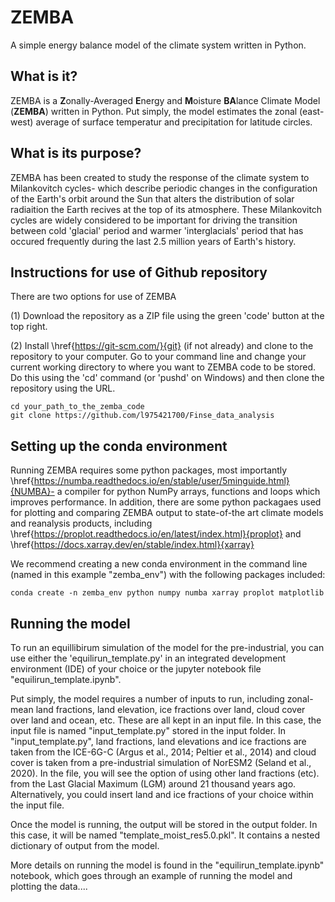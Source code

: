 # ZEMBA
A simple energy balance model of the climate system written in Python.

## What is it?
ZEMBA is a **Z**onally-Averaged **E**nergy and **M**oisture **BA**lance Climate Model (**ZEMBA**) written in Python. Put simply, the model estimates the zonal (east-west) average of surface temperatur and precipitation for latitude circles.

## What is its purpose?
ZEMBA has been created to study the response of the climate system to Milankovitch cycles- which describe periodic changes in the configuration of the Earth's orbit around the Sun that alters the distribution of solar radiaition the Earth recives at the top of its atmosphere. These Milankovitch cycles are widely considered to be important for driving the transition between cold 'glacial' period and warmer 'interglacials' period that has occured frequently during the last 2.5 million years of Earth's history.

## Instructions for use of Github repository

There are two options for use of ZEMBA

(1) Download the repository as a ZIP file using the green 'code' button at the top right. 

(2) Install \href{https://git-scm.com/}{git} (if not already) and clone to the repository to your computer. Go to your command line and change your current working directory to where you want to ZEMBA code to be stored. Do this using the 'cd' command (or 'pushd' on Windows) and then clone the repository using the URL.

```
cd your_path_to_the_zemba_code
git clone https://github.com/l975421700/Finse_data_analysis
```

## Setting up the conda environment

Running ZEMBA requires some python packages, most importantly \href{https://numba.readthedocs.io/en/stable/user/5minguide.html}{NUMBA}- a compiler for python NumPy arrays, functions and loops which improves performance. In addition, there are some python packagaes used for plotting and comparing ZEMBA output to state-of-the art climate models and reanalysis products, including \href{https://proplot.readthedocs.io/en/latest/index.html}{proplot} and \href{https://docs.xarray.dev/en/stable/index.html}{xarray}

We recommend creating a new conda environment in the command line (named in this example "zemba_env") with the following packages included:

```
conda create -n zemba_env python numpy numba xarray proplot matplotlib
```

## Running the model

To run an equillibirum simulation of the model for the pre-industrial, you can use either the 'equilirun_template.py' in an integrated development environment (IDE) of your choice or the jupyter notebook file "equilirun_template.ipynb".

Put simply, the model requires a number of inputs to run, including zonal-mean land fractions, land elevation, ice fractions over land, cloud cover over land and ocean, etc. These are all kept in an input file. In this case, the input file is named "input_template.py" stored in the input folder. In "input_template.py", land fractions, land elevations and ice fractions are taken from the ICE-6G-C (Argus et al., 2014; Peltier et al., 2014) and cloud cover is taken from a pre-industrial simulation of NorESM2 (Seland et al., 2020). In the file, you will see the option of using other land fractions (etc). from the Last Glacial Maximum (LGM) around 21 thousand years ago. Alternatively, you could insert land and ice fractions of your choice within the input file.

Once the model is running, the output will be stored in the output folder. In this case, it will be named "template_moist_res5.0.pkl". It contains a nested dictionary of output from the model.

More details on running the model is found in the "equilirun_template.ipynb" notebook, which goes through an example of running the model and plotting the data....

